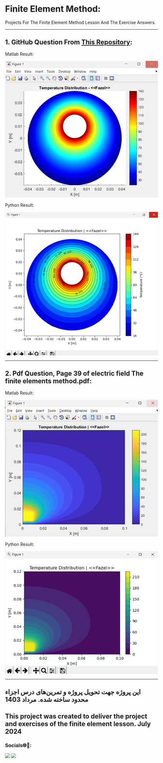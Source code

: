 # Finite Element Method:
Projects For The Finite Element Method Lesson And The Exercise Answers.

---


 ## 1. GitHub Question From [This Repository](https://github.com/Samson-Mano/2D_Heat_transfer?tab=readme-ov-file#example-3):
Matlab Result:

![Final Result](Matlab%20Final%20Result%20For%20GitHub%20update.png "Matlab")

Python Result:

![Final Result](Python%20Final%20Result%20For%20GitHub%20update.png "Python")

-----------------
    
## 2. Pdf Question, Page 39 of electric field The finite elements method.pdf:
Matlab Result:

![Final Result](Matlab%20Final%20Result%20For%20Pdf.png "Matlab")

Python Result:

![Final Result](Python%20Final%20Result%20For%20Pdf.png "Python")

----

این پروژه جهت تحویل پروژه و تمرین‌های درس اجزاء محدود ساخته شده.
مرداد 1403
-

This project was created to deliver the project and exercises of the finite element lesson.
July 2024
-

### Socials🌐🔗:
[![](https://img.shields.io/badge/LinkedIn-0077B5?style=for-the-badge&logo=linkedin&logoColor=white)](https://www.linkedin.com/in/fazel-mohammad-ali-pour/) [![](https://img.shields.io/badge/GitHub-100000?style=for-the-badge&logo=github&logoColor=white)](https://github.com/EmadYaY)
